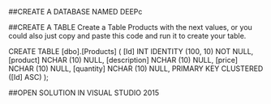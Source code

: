 ##CREATE A DATABASE NAMED DEEPc


##CREATE A TABLE
Create a Table Products with the next values, or you could also just copy and paste this code and run it to create your table.

CREATE TABLE [dbo].[Products] (
    [Id]          INT        IDENTITY (100, 10) NOT NULL,
    [product]     NCHAR (10) NULL,
    [description] NCHAR (10) NULL,
    [price]       NCHAR (10) NULL,
    [quantity]    NCHAR (10) NULL,
    PRIMARY KEY CLUSTERED ([Id] ASC)
);

##OPEN SOLUTION IN VISUAL STUDIO 2015
